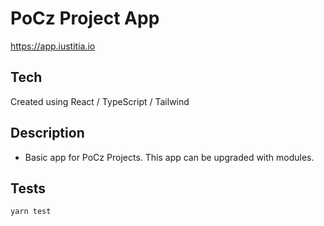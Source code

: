 # PoCz Project App

<https://app.iustitia.io>

## Tech

Created using React / TypeScript / Tailwind

## Description

- Basic app for PoCz Projects. This app can be upgraded with modules.

## Tests

  `yarn test`  